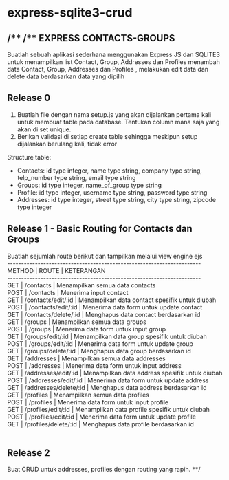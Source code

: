 # express-sqlite3-crud
/**
/** EXPRESS CONTACTS-GROUPS
---------------------------
Buatlah sebuah aplikasi sederhana menggunakan Express JS dan SQLITE3 untuk
menampilkan list Contact, Group, Addresses dan Profiles menambah data Contact, Group, Addresses dan Profiles ,
melakukan edit data dan delete data berdasarkan data yang dipilih

## Release 0
1. Buatlah file dengan nama setup.js yang akan dijalankan pertama kali untuk membuat
table pada database. Tentukan column mana saja yang akan di set unique.
2. Berikan validasi di setiap create table sehingga meskipun setup dijalankan berulang
kali, tidak error

Structure table:
* Contacts: id type integer, name type string, company type string, telp_number type string, email type string
* Groups: id type integer, name_of_group type string
* Profile: id type integer, username type string, password type string
* Addresses: id type integer, street type string, city type string, zipcode type integer

## Release 1 - Basic Routing for Contacts dan Groups
Buatlah sejumlah route berikut dan tampilkan melalui view engine ejs<br />
----------------------------------------------------------------------<br />
METHOD | ROUTE                | KETERANGAN<br />
----------------------------------------------------------------------<br />
GET    | /contacts               | Menampilkan semua data contacts<br />
POST   | /contacts               | Menerima input contact<br />
GET    | /contacts/edit/:id      | Menampilkan data contact spesifik untuk diubah<br />
POST   | /contacts/edit/:id      | Menerima data form untuk update contact<br />
GET    | /contacts/delete/:id    | Menghapus data contact berdasarkan id<br />
GET    | /groups                 | Menampilkan semua data groups<br />
POST   | /groups                 | Menerima data form untuk input group<br />
GET    | /groups/edit/:id        | Menampilkan data group spesifik untuk diubah<br />
POST   | /groups/edit/:id        | Menerima data form untuk update group<br />
GET    | /groups/delete/:id      | Menghapus data group berdasarkan id<br />
GET    | /addresses              | Menampilkan semua data addresses<br />
POST   | /addresses              | Menerima data form untuk input address<br />
GET    | /addresses/edit/:id     | Menampilkan data address spesifik untuk diubah<br />
POST   | /addresses/edit/:id     | Menerima data form untuk update address<br />
GET    | /addresses/delete/:id   | Menghapus data address berdasarkan id<br />
GET    | /profiles              | Menampilkan semua data profiles<br />
POST   | /profiles              | Menerima data form untuk input profile<br />
GET    | /profiles/edit/:id     | Menampilkan data profile spesifik untuk diubah<br />
POST   | /profiles/edit/:id     | Menerima data form untuk update profile<br />
GET    | /profiles/delete/:id   | Menghapus data profile berdasarkan id<br />
<br />

## Release 2
Buat CRUD untuk addresses, profiles dengan routing yang rapih.
**/
